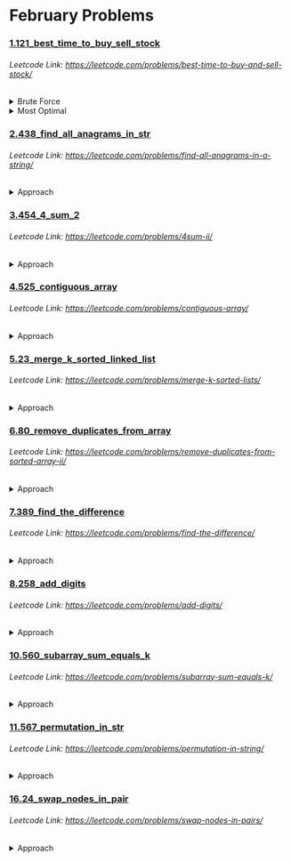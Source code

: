 # February Problems

### [1.121_best_time_to_buy_sell_stock](https://github.com/shamli1997/leetcode_problems/blob/main/Leetcode_Problems/2.February/1.121_best_time_to_buy_sell_stock.py)
###### Leetcode Link: https://leetcode.com/problems/best-time-to-buy-and-sell-stock/
<details><summary>Brute Force</summary>


##### TC: (N ^ 2)
##### SC: O(1)

1. Use a for loop of ‘i’ from 0 to n.
2. Use another for loop from ‘i+1’ to n.
3. If arr[j] > arr[i] , take the difference and compare  and store it in the maxProfit variable.
4. Return maxProfit.
</details>

<details><summary>Most Optimal</summary>

##### TC: O(N)
##### SC: O(1)
 1. Initialize min_price = prices[0] and max_profit = 0
 2. iterate through the array
 3. min_price = min(price,min_price)
 4. max_profit = max(max_profit, price - min_price)
 5. return max_profit

</details>

### [2.438_find_all_anagrams_in_str](https://github.com/shamli1997/leetcode_problems/blob/main/Leetcode_Problems/2.February/2.438_find_all_anagrams_in_str.py)
###### Leetcode Link: https://leetcode.com/problems/find-all-anagrams-in-a-string/

<details><summary>Approach</summary>

##### TC: O(N)
##### SC: O(1)
 1. Initialize pattern dictionary dict_p hashmap using collenctions.counter(p), dict_s = {}, start = 0
 2. iterate from 1 to len(s)
 3. if s[end] in the dict_s add 1 as value else increment by 1
 4. check if dict_s == dict_p: result.append(start)
 5. if (end - start + 1) >= len(p):if dic_s[s[start]] > 1:decrement the val else delete dic_s[s[start]
 6. increment start by 1
 7. return result

</details>

### [3.454_4_sum_2](https://github.com/shamli1997/leetcode_problems/blob/main/Leetcode_Problems/2.February/3.454_4_sum_2.py)
###### Leetcode Link: https://leetcode.com/problems/4sum-ii/

<details><summary>Approach</summary>

##### TC: O(N*N)
##### SC: O(N*N)
 1. Initialize 2 dicts d1 d2
 2. iterate over nums1, nums2.
    1. insert num1+num2 frequency in d1
 3. Iterate over nums3, nums4
    1. insert num3+num4 frequency in d1
 4. Iterate over d1.keys()
    1. if -key in d2.keys:
        1. ans += d1[key] * d2[-key]
 5. return ans


</details>

### [4.525_contiguous_array](https://github.com/shamli1997/leetcode_problems/blob/main/Leetcode_Problems/2.February/4.525_contiguous_array.py)
###### Leetcode Link: https://leetcode.com/problems/contiguous-array/

<details><summary>Approach</summary>

##### TC: O(N)
##### SC: O(N)
 1. Initialize total, maxlength = 0, 0 and prefix_sum={-1:0}
 2. iterate over ienumerate(nums)
      1. if num == 0: total--
      2. if num == 1: total++
      3. if total not in prefix_sum.keys(): prefix_sum[total] = index
      4. else: maxlength = max(maxlength,index - prefi_sum)
3. return maxlength



</details>

### [5.23_merge_k_sorted_linked_list](https://github.com/shamli1997/leetcode_problems/blob/main/Leetcode_Problems/2.February/5.23_merge_k_sorted_linked_list.py)
###### Leetcode Link: https://leetcode.com/problems/merge-k-sorted-lists/

<details><summary>Approach</summary>

##### TC: O(N log k) where k is the number of linked lists
##### SC: O(1)
1. Pair up k lists and merge each pair.

2. After the first pairing, k lists are merged into k/2 lists with average 2N/k length, then k/4, k/8 and so on.

3. Repeat this procedure until we get the final sorted linked list.

Thus, we'll traverse almost NN nodes per pairing and merging, and repeat this procedure about log{k} times.

 

</details>

### [6.80_remove_duplicates_from_array](https://github.com/shamli1997/leetcode_problems/blob/main/Leetcode_Problems/2.February/6.80_remove_duplicates_from_array.py)
###### Leetcode Link: https://leetcode.com/problems/remove-duplicates-from-sorted-array-ii/

<details><summary>Approach</summary>

##### TC: O(N) 
##### SC: O(1)
1. if len of nums < 3 return len(NUMS)
2. iterate over nums from 1 to len(nums) - 1
   1. if nums[i-1]!=nums[i+1]
      1. nums[count] = nums[i]
      2. count += 1
3. nums[count] = nums[-1]
4. return count + 1

 

</details>

### [7.389_find_the_difference](https://github.com/shamli1997/leetcode_problems/blob/main/Leetcode_Problems/2.February/7.389_find_the_difference.py)
###### Leetcode Link: https://leetcode.com/problems/find-the-difference/

<details><summary>Approach</summary>

##### TC: O(N) 
##### SC: O(1)
1. initialize c = 0
2. iterate over s and xor ord(s) with c
3. iterate over t and xor ord(t) with c
4. return c

 

</details>


### [8.258_add_digits](https://github.com/shamli1997/leetcode_problems/blob/main/Leetcode_Problems/2.February/8.258_add_digits.py)
###### Leetcode Link: https://leetcode.com/problems/add-digits/

<details><summary>Approach</summary>

##### TC: O(N) 
##### SC: O(1)
1. initialize res = num
2. iterate while len(str(res))>1
   1. div_num = res // 10
   2. rem = res % 10
   3. res = div_num + rem
3. return res
</details>

### [10.560_subarray_sum_equals_k](https://github.com/shamli1997/leetcode_problems/blob/main/Leetcode_Problems/2.February/10.560_subarry_sum_equals_k.py)
###### Leetcode Link: https://leetcode.com/problems/subarray-sum-equals-k/

<details><summary>Approach</summary>

##### TC: O(N) 
##### SC: O(N)
1. initialize sum, count, d[0] = 0, 0 ,0
2. iterate over arr
   1. sum += arr[i]
   2. count += d.get(sum - k,0)
   3. d[sum] = d.get(sum,0) + 1
3. return count
</details>

### [11.567_permutation_in_str](https://github.com/shamli1997/leetcode_problems/blob/main/Leetcode_Problems/2.February/11.567_permutation_in_str.py)
###### Leetcode Link: https://leetcode.com/problems/permutation-in-string/

<details><summary>Approach</summary>

##### TC: O(N) 
##### SC: O(N)
1. Create a window of size s1.
2. Check s2 if occurances of characters is same between s1 and s2 by sliding window from 0 to len(s2) - window_size.
</details>

### [16.24_swap_nodes_in_pair](https://github.com/shamli1997/leetcode_problems/blob/main/Leetcode_Problems/2.February/16.24_swap_nodes_in_pair.py)
###### Leetcode Link: https://leetcode.com/problems/swap-nodes-in-pairs/

<details><summary>Approach</summary>

##### TC: O(N) 
##### SC: O(1)
1. Here, pre is the previous node. Since the head doesn't have a previous node, used self instead. Again, a is the current node and b is the next node.

2. To go from pre -> a -> b -> b.next to pre -> b -> a -> b.next, we need to change those three references. Instead of thinking about in what order to change them, just change all three at once.
</details>